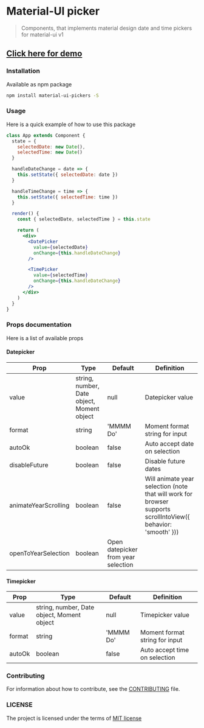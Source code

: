 # Material-UI picker
> Components, that implements material design date and time pickers for material-ui v1

## [Click here for demo](https://dmtrkovalenko.github.io/material-ui-pickers/)

### Installation
Available as npm package 
```sh
npm install material-ui-pickers -S
```

### Usage 
Here is a quick example of how to use this package

```jsx
class App extends Component {
  state = {
    selectedDate: new Date(),
    selectedTime: new Date()
  }

  handleDateChange = date => {
    this.setState({ selectedDate: date })
  }

  handleTimeChange = time => {
    this.setState({ selectedTime: time })
  }

  render() {
    const { selectedDate, selectedTime } = this.state

    return (
      <div>
        <DatePicker 
          value={selectedDate}
          onChange={this.handleDateChange}
        />  

        <TimePicker 
          value={selectedTime}
          onChange={this.handleDateChange}
        />  
      </div>
    )
  }
}
```

### Props documentation
Here is a list of available props 

#### Datepicker
Prop | Type | Default | Definition
------------ | ------------- | ------------- | -------------
value | string, number, Date object, Moment object | null | Datepicker value
format | string | 'MMMM Do' | Moment format string for input
autoOk | boolean | false | Auto accept date on selection 
disableFuture | boolean | false | Disable future dates
animateYearScrolling | boolean | false | Will animate year selection (note that will work for browser supports scrollIntoView({ behavior: 'smooth' }))
openToYearSelection | boolean | Open datepicker from year selection

#### Timepicker
Prop | Type | Default | Definition
------------ | ------------- | ------------- | -------------
value | string, number, Date object, Moment object | null | Timepicker value
format | string | 'MMMM Do' | Moment format string for input
autoOk | boolean | false | Auto accept time on selection 

### Contributing
For information about how to contribute, see the [CONTRIBUTING](https://github.com/dmtrKovalenko/material-ui-pickers/blob/master/CONTRIBUTE.md) file.

### LICENSE
The project is licensed under the terms of [MIT license](https://github.com/dmtrKovalenko/material-ui-pickers/blob/master/LICENSE)